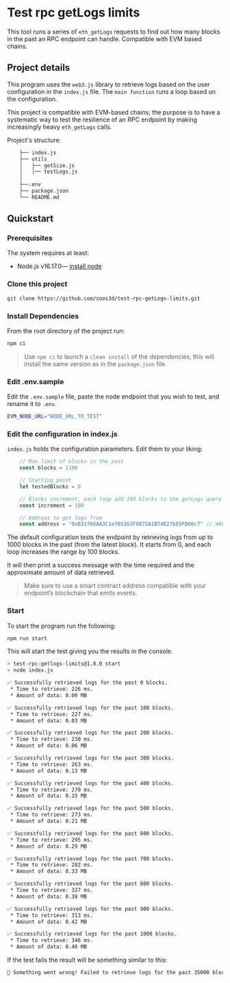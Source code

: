 # Test rpc getLogs limits

 This tool runs a series of `eth_getLogs` requests to find out how many blocks in the past an RPC endpoint can handle. Compatible with EVM based chains.

## Project details

This program uses the `web3.js` library to retrieve logs based on the user configuration in the `index.js` file. The `main function` runs a loop based on the configuration. 

This project is compatible with EVM-based chains; the purpose is to have a systematic way to test the resilience of an RPC endpoint by making increasingly heavy `eth_getLogs` calls.

Project's structure:

```sh
    ├── index.js
    ├── utils
    │   ├── getSize.js
    │   │── testLogs.js
    │   
    ├──.env
    ├── package.json
    └── README.md
```

## Quickstart

### Prerequisites

The system requires at least:

* Node.js v16.17.0— [install node](https://nodejs.org/en/download/)

### Clone this project

```sh
git clone https://github.com/soos3d/test-rpc-getLogs-limits.git
```

### Install Dependencies

From the root directory of the project run:

```sh
npm ci
```

> Use `npm ci` to launch a `clean install` of the dependencies, this will install the same version as in the `package.json` file.

### Edit .env.sample

Edit the `.env.sample` file, paste the node endpoint that you wish to test, and rename it to `.env`.

```sh
EVM_NODE_URL="NODE_URL_TO_TEST"
```

### Edit the configuration in index.js

`index.js` holds the configuration parameters. Edit them to your liking:

```js
    // Max limit of blocks in the past
    const blocks = 1100

    // Starting point
    let testedBlocks = 0

    // Blocks increment, each loop add 100 blocks to the getLogs query
    const increment = 100

    // Address to get logs from
    const address = "0xB31f66AA3C1e785363F0875A1B74E27b85FD66c7" // WAVAX
```

The default configuration tests the endpoint by retrieving logs from up to 1000 blocks in the past (from the latest block). It starts from 0, and each loop increases the range by 100 blocks.

It will then print a success message with the time required and the approximate amount of data retrieved.

> Make sure to use a smart contract address compatible with your endpoint’s blockchain that emits events. 

### Start

To start the program run the following:

```sh
npm run start
```

This will start the test giving you the results in the console.

```sh
> test-rpc-getlogs-limits@1.0.0 start
> node index.js

✅ Successfully retrieved logs for the past 0 blocks. 
 * Time to retrieve: 226 ms.
 * Amount of data: 0.00 MB

✅ Successfully retrieved logs for the past 100 blocks. 
 * Time to retrieve: 227 ms.
 * Amount of data: 0.03 MB

✅ Successfully retrieved logs for the past 200 blocks. 
 * Time to retrieve: 230 ms.
 * Amount of data: 0.06 MB

✅ Successfully retrieved logs for the past 300 blocks. 
 * Time to retrieve: 263 ms.
 * Amount of data: 0.13 MB

✅ Successfully retrieved logs for the past 400 blocks. 
 * Time to retrieve: 270 ms.
 * Amount of data: 0.15 MB

✅ Successfully retrieved logs for the past 500 blocks. 
 * Time to retrieve: 273 ms.
 * Amount of data: 0.21 MB

✅ Successfully retrieved logs for the past 600 blocks. 
 * Time to retrieve: 295 ms.
 * Amount of data: 0.29 MB

✅ Successfully retrieved logs for the past 700 blocks. 
 * Time to retrieve: 282 ms.
 * Amount of data: 0.33 MB

✅ Successfully retrieved logs for the past 800 blocks. 
 * Time to retrieve: 327 ms.
 * Amount of data: 0.38 MB

✅ Successfully retrieved logs for the past 900 blocks. 
 * Time to retrieve: 313 ms.
 * Amount of data: 0.42 MB

✅ Successfully retrieved logs for the past 1000 blocks. 
 * Time to retrieve: 346 ms.
 * Amount of data: 0.46 MB
```

If the test fails the result will be something similar to this:

```sh
🚨 Something went wrong! Failed to retrieve logs for the past 35000 blocks. -> Error: Invalid JSON RPC response: {"size":0,"timeout":0}
```